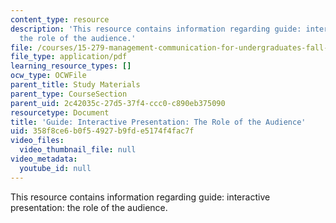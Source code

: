 ```yaml
---
content_type: resource
description: 'This resource contains information regarding guide: interactive presentation:
  the role of the audience.'
file: /courses/15-279-management-communication-for-undergraduates-fall-2012/358f8ce6b0f54927b9fde5174f4fac7f_MIT15_279F12_roleAudnce.pdf
file_type: application/pdf
learning_resource_types: []
ocw_type: OCWFile
parent_title: Study Materials
parent_type: CourseSection
parent_uid: 2c42035c-27d5-37f4-ccc0-c890eb375090
resourcetype: Document
title: 'Guide: Interactive Presentation: The Role of the Audience'
uid: 358f8ce6-b0f5-4927-b9fd-e5174f4fac7f
video_files:
  video_thumbnail_file: null
video_metadata:
  youtube_id: null
---
```

This resource contains information regarding guide: interactive presentation: the role of the audience.

